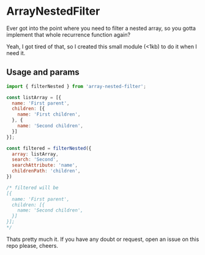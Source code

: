 # ArrayNestedFilter

Ever got into the point where you need to filter a nested array, so you gotta implement that whole recurrence function again?

Yeah, I got tired of that, so I created this small module (<1kb) to do it when I need it.

## Usage and params

```javascript
import { filterNested } from 'array-nested-filter';

const listArray = [{
  name: 'First parent',
  children: [{
    name: 'First children',
  }, {
    name: 'Second children',
  }]
}];

const filtered = filterNested({
  array: listArray,
  search: 'Second',
  searchAttribute: 'name',
  childrenPath: 'children',
})

/* filtered will be
[{
  name: 'First parent',
  children: [{
    name: 'Second children',
  }]
}];
*/
```

Thats pretty much it. If you have any doubt or request, open an issue on this repo please, cheers.
